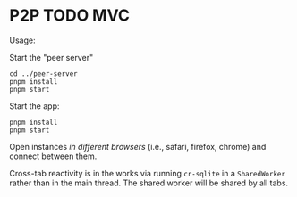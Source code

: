 # P2P TODO MVC

Usage:

Start the "peer server"
```
cd ../peer-server
pnpm install
pnpm start
```

Start the app:
```
pnpm install
pnpm start
```

Open instances _in different browsers_ (i.e., safari, firefox, chrome) and connect between them.

Cross-tab reactivity is in the works via running `cr-sqlite` in a `SharedWorker` rather than in the main thread. The shared worker will be shared by all tabs.
